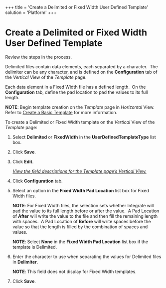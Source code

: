 +++
title = 'Create a Delimited or Fixed Width User Defined Template'
solution = 'Platform'
+++

# Create a Delimited or Fixed Width User Defined Template

<span id="Post Data Using UDF or Fixed Width Steps" class="popUpLink">Review
the steps in the process. </span>

Delimited files contain data elements, each separated by a
character.  The delimiter can be any character, and is defined on the
**Configuration** tab of the *Vertical* View of the *Template* page.

Each data element in a Fixed Width file has a defined length.  On the
**Configuration** tab, define the pad location to pad the values to its
full length.

**NOTE**: Begin template creation on the *Template* page in *Horizontal*
View. Refer to [Create a Basic Template](Create_a_Basic_Template.htm)
for more information.

To create a Delimited or Fixed Width template on the *Vertical* View of
the *Template* page:

1.  Select <span style="font-weight: bold;">Delimited</span> or
    <span style="font-weight: bold;">FixedWidth</span> in the
    <span style="font-weight: bold;">User</span><span style="font-weight: bold;">Defined</span><span style="font-weight: bold;">Template</span><span style="font-weight: bold;">Type</span>
    list box.

2.  Click **Save**.

3.  Click **Edit**.
    
    *[View the field descriptions for the Template page’s Vertical
    View.](../Page_Desc/Template_H.htm#Template_V_All_Tabs)*

4.  Click <span style="font-weight: bold;">Configuration</span> tab.

5.  Select an option in the **Fixed Width Pad Location** list box for
    Fixed Width files.
    
    **NOTE**: For Fixed Width files, the selection sets whether
    Integrate will pad the value to its full length before or after the
    value.  A Pad Location of **After** will write the value to the file
    and then fill the remaining length with spaces.  A Pad Location of
    **Before** will write spaces before the value so that the length is
    filled by the combination of spaces and values.
    
    **NOTE**: Select **None** in the **Fixed Width Pad Location** list
    box if the template is Delimited.

6.  Enter the character to use when separating the values for Delimited
    files in **Delimiter**. 
    
    **NOTE**: This field does not display for Fixed Width templates.

7.  Click **Save**.

